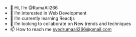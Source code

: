 - 👋 Hi, I’m @RumaAli266
- 👀 I’m interested in Web Development
- 🌱 I’m currently learning Reactjs
- 💞️ I’m looking to collaborate on New trends and techniques
- 📫 How to reach me syedrumaali266@gmail.com

<!---
RumaAli266/RumaAli266 is a ✨ special ✨ repository because its `README.md` (this file) appears on your GitHub profile.
You can click the Preview link to take a look at your changes.
--->
